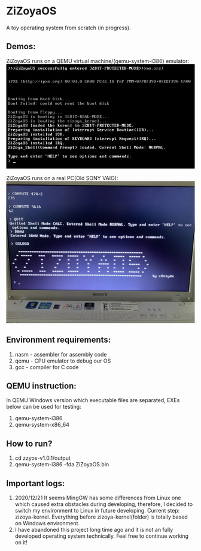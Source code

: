 # ZiZoyaOS
A toy operating system from scratch (in progress).
## Demos:
ZiZoyaOS runs on a QEMU virtual machine/(qemu-system-i386) emulator:
![ZiZoyaOS on QEMU](demo1.webp)

ZiZoyaOS runs on a real PC(Old SONY VAIO):
![ZiZoyaOS on Real PC](demo2.webp)

## Environment requirements:
1. nasm - assembler for assembly code
2. qemu - CPU emulator to debug our OS
3. gcc - compiler for C code

## QEMU instruction:
In QEMU Windows version which executable files are separated, EXEs below can be used for testing:
1. qemu-system-i386
2. qemu-system-x86_64

## How to run?
1. cd zzyos-v1.0.1/output
2. qemu-system-i386 -fda ZiZoyaOS.bin

## Important logs:
1. 2020/12/21 It seems MingGW has some differences from Linux one which caused extra obstacles during developing, therefore, I decided to switch my environment to Linux in future developing. Current step: zizoya-kernel. Everything before zizoya-kernel(folder) is totally based on Windows environment.
2. I have abandoned this project long time ago and it is not an fully developed operating system technically. Feel free to continue working on it!
